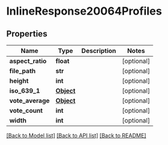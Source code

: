 # InlineResponse20064Profiles

## Properties
Name | Type | Description | Notes
------------ | ------------- | ------------- | -------------
**aspect_ratio** | **float** |  | [optional] 
**file_path** | **str** |  | [optional] 
**height** | **int** |  | [optional] 
**iso_639_1** | [**Object**](Object.md) |  | [optional] 
**vote_average** | [**Object**](.md) |  | [optional] 
**vote_count** | **int** |  | [optional] 
**width** | **int** |  | [optional] 

[[Back to Model list]](../README.md#documentation-for-models) [[Back to API list]](../README.md#documentation-for-api-endpoints) [[Back to README]](../README.md)

